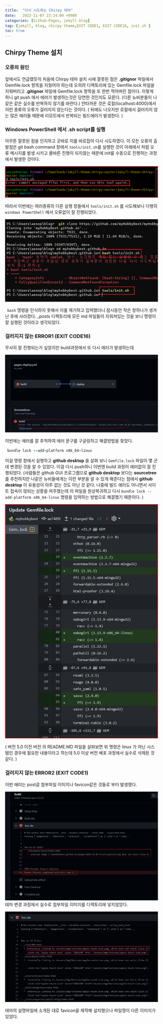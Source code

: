 ```yaml
---
title:  "다시 시도하는 Chirpy 테마"  
date:   2022-11-07 23:14:09 +0900
categories: [Github-Pages, jekyll blog]
tag: [jekyll, blog, chirpy-theme,EXIT CODE1, EXIT CODE16, init.sh ]
toc: true
---
```


## Chirpy Theme 설치

### 오류의 원인

앞에서도 언급했듯이 처음에 Chirpy 테마 설치 시에 잘못된 점은  __.gitignor__ 파일에서 Gemfile.lock 항목을 지웠어야 하는데 오히려 디렉토리에 있는 Gemfile.lock 파일을 지워버리고   __.gitignor__  파일에 Gemfile.lock 항목을 또 한번 적어버린 점이다. 이렇게 하니 git push 에서 에러가 발생하는것은 당연한 것인지도 모른다.
(다른 뉴비분들이 나같은 같은 실수를 반복하지 않기를 바란다.)
안타까운 것은 로컬(localhost:4000)에서 이런 종류의 오류가 걸러지지 않는다는 것이다. ( 뒤에도 나오지만 로컬에서 걸러지지 않는 많은 에러들 때문에 리모트에서 반복되는 빌드에러가 발생한다. )

### Windows PowerShell 에서 .sh script를 실행

아무튼 잘못된 점을 인지하고 곳바로 이를 바로잡아 다시 시도하였다. 이 모든 오류의 출발점은 git bash command 창에서 `tools/init.sh`를 실행한 것이 아래에서 처럼 오류 메시지를 발생 시키고 올바른 진행이 되지않는 때문에 init를 수동으로 진행하는 과정에서 발생한 것이다.

![init.sh script error](../assets/img/2022-11-07/unstaged_files_2022_11_07.png)


따라서 이번에는 여러종류의 다른 실행 창들에서  `tools/init.sh` 를 시도해보니 다행히 `windows PowerShell` 에서 오류없이 잘 진행되었다. 

![sh script on PowerShell](../images/2022-11-07/initilize-2022-11-04%20135258.png)

`` bash`` 명령을 인식하지 못해서 이를 제거하고 입력했더니 잠시동안 작은 창하나가 생겨난 후에 사라졌다.
_posts 디렉토리에 모든 md 파일들이 지워져있는 것을 보니 명령이 잘 실행된 것이라고 생각되었다. 
    
    
### 걸러지지 않는 ERROR1 (EXIT CODE16)

무사히 잘 진행되는가 싶었지만 build과정에서 또 다시 에러가 발생하는데 


![page-deploy.yml build error](../images/2022-11-07/error%20code16%20-%202022-11-04%20143534.png)


이번에는 에러를 잘 추적하여 에러 문구를 구글링하고 해결방법을 찾았다.


``` Ruby
 bundle lock --add-platform x86_64-linux 
```

이걸 명령 창에서 실행하고 __github desktop__ 을 살펴 보니 `Gemfile.lock` 파일이 몇 군데 변경된 것을 알 수 있었다. 이걸 다시 push하니 이번엔 build 과정이 에러없이 잘 진행되었다.
(사람들은 github GUI 프로그램으로 __github desktop__ 보다는 __sourcetree__ 를 추천하지만 나같은 뉴비들에게는 이런 부분을 알 수 있게 해준다는 점에서 __github desktop__ 이 유용성이 아주 없는 것도 아닌 것 같다. 나중에 빌드 에러도 아니면서 사이트 접속이 않되는 상황을 마주했는데  이 파일을 원상복귀하고 다시 ``bundle lock --add-platform x86_64-linux`` 명령을 입력하는 방법으로 해결했기 때문이다. )  
  

![Update Gemfile.lock](../images/2022-11-07/Gemfile.lock%20update%202022-11-07%20230743.png)

(  버전 5.0 이전 버전 의 README.MD 파일을 살펴보면 위 명령은 linux 가 아닌 시스템인 경우에 필요한 내용이라고 하는데 5.0 이상 버전 배포 과정에서 실수로 삭제된 것 같다. )

### 걸러지지 않는 ERROR2 (EXIT CODE1)

이번 에러는 post글 첨부파일 이미지나 favicon같은 것들로 부터 발생했다.
  
  
![internal image does not exist](../images/2022-11-07/error-code1-2022-11-04%20143703.png)
테마 변경 과정에서 실수로 첨부파일 이미지를 디렉토리에 넣지않았다.

![favicon file name miss match](../images/2022-11-07/error-code1-2022-11-04%20232641.png)

테마의 설명파일에 소개된 대로 favicon을 제작해 설치했으나 파일명이 다른 이미지가 있었다.

